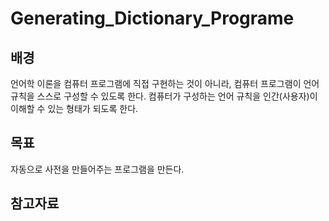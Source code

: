 # Generating_Dictionary_Programe

## 배경

언어학 이론을 컴퓨터 프로그램에 직접 구현하는 것이 아니라, 컴퓨터 프로그램이 언어 규칙을 스스로 구성할 수 있도록 한다.
컴퓨터가 구성하는 언어 규칙을 인간(사용자)이 이해할 수 있는 형태가 되도록 한다.


## 목표

자동으로 사전을 만들어주는 프로그램을 만든다.


## 참고자료
